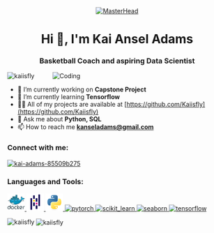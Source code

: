 <div style="display: flex; justify-content: center;">
  <a href="https://www.linkedin.com/in/kai-adams-85509b275/">
    <img src="https://cdn.flatworldsolutions.com/data-science/images/outsource-artificial-neural-networks-services.jpg" alt="MasterHead" style="width: 1000px;">
  </a>
</div>
<h1 align="center">Hi 👋, I'm Kai Ansel Adams</h1>
<h3 align="center">Basketball Coach and aspiring Data Scientist</h3>
<img align="right" alt="Coding" width="400" src="https://media2.giphy.com/media/qgQUggAC3Pfv687qPC/giphy.gif?cid=ecf05e47a3tpeorb31d0brdstj5a95nz7i95i5g03txzjs3a&ep=v1_gifs_search&rid=giphy.gif&ct=g">

<p align="left"> <img src="https://komarev.com/ghpvc/?username=kaiisfly&label=Profile%20views&color=0e75b6&style=flat" alt="kaiisfly" /> </p>

- 🔭 I’m currently working on **Capstone Project**
- 🌱 I’m currently learning **Tensorflow**
- 👨‍💻 All of my projects are available at [https://github.com/Kaiisfly](https://github.com/Kaiisfly)
- 💬 Ask me about **Python, SQL**
- 📫 How to reach me **kanseladams@gmail.com**

<h3 align="left">Connect with me:</h3>
<p align="left">
<a href="https://linkedin.com/in/kai-adams-85509b275" target="_blank"><img align="center" src="https://raw.githubusercontent.com/rahuldkjain/github-profile-readme-generator/master/src/images/icons/Social/linked-in-alt.svg" alt="kai-adams-85509b275" height="30" width="40" /></a>
</p>

<h3 align="left">Languages and Tools:</h3>
<p align="left"> 
  <a href="https://www.docker.com/" target="_blank" rel="noreferrer"> <img src="https://raw.githubusercontent.com/devicons/devicon/master/icons/docker/docker-original-wordmark.svg" alt="docker" width="40" height="40"/> </a>
  <a href="https://pandas.pydata.org/" target="_blank" rel="noreferrer"> <img src="https://raw.githubusercontent.com/devicons/devicon/2ae2a900d2f041da66e950e4d48052658d850630/icons/pandas/pandas-original.svg" alt="pandas" width="40" height="40"/> </a>
  <a href="https://www.python.org" target="_blank" rel="noreferrer"> <img src="https://raw.githubusercontent.com/devicons/devicon/master/icons/python/python-original.svg" alt="python" width="40" height="40"/> </a>
  <a href="https://pytorch.org/" target="_blank" rel="noreferrer"> <img src="https://www.vectorlogo.zone/logos/pytorch/pytorch-icon.svg" alt="pytorch" width="40" height="40"/> </a>
  <a href="https://scikit-learn.org/" target="_blank" rel="noreferrer"> <img src="https://upload.wikimedia.org/wikipedia/commons/0/05/Scikit_learn_logo_small.svg" alt="scikit_learn" width="40" height="40"/> </a>
  <a href="https://seaborn.pydata.org/" target="_blank" rel="noreferrer"> <img src="https://seaborn.pydata.org/_images/logo-mark-lightbg.svg" alt="seaborn" width="40" height="40"/> </a>
  <a href="https://www.tensorflow.org" target="_blank" rel="noreferrer"> <img src="https://www.vectorlogo.zone/logos/tensorflow/tensorflow-icon.svg" alt="tensorflow" width="40" height="40"/> </a>
</p>

<p><img align="left" src="https://github-readme-stats.vercel.app/api/top-langs?username=kaiisfly&show_icons=true&locale=en&layout=compact" alt="kaiisfly" /></p>

<p>&nbsp;<img align="center" src="https://github-readme-stats.vercel.app/api?username=kaiisfly&show_icons=true&locale=en" alt="kaiisfly" /></p>

<p><img align="center" src="https://github-readme-streak-stats.herokuapp.com/?user=kaiisfly&" alt="I apologize for the confusion, but as a text-based AI model, I cannot access or modify external URLs directly. I can only work with the textual content you provide me. If you have any specific questions or need assistance with the content you provided, feel free to ask!
